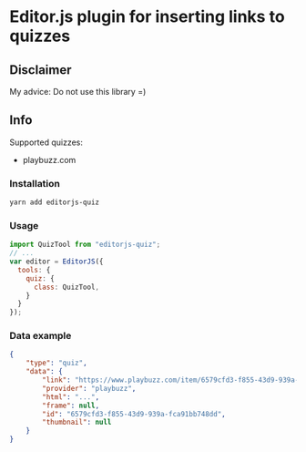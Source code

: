 # Editor.js plugin for inserting links to quizzes

## Disclaimer
My advice: Do not use this library =)

## Info
Supported quizzes:
* playbuzz.com

### Installation
```bash
yarn add editorjs-quiz
```

### Usage
```javascript
import QuizTool from "editorjs-quiz";
// ...
var editor = EditorJS({
  tools: {
    quiz: {
      class: QuizTool,
    }
  }
});
```

### Data example
```json
{
    "type": "quiz",
    "data": {
        "link": "https://www.playbuzz.com/item/6579cfd3-f855-43d9-939a-fca91bb748dd",
        "provider": "playbuzz",
        "html": "...",
        "frame": null,
        "id": "6579cfd3-f855-43d9-939a-fca91bb748dd",
        "thumbnail": null
    }
}
```
